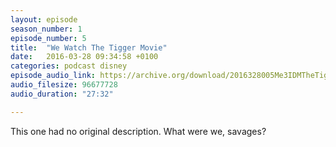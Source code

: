 ```yaml
---
layout: episode
season_number: 1
episode_number: 5
title:  "We Watch The Tigger Movie"
date:   2016-03-28 09:34:58 +0100
categories: podcast disney
episode_audio_link: https://archive.org/download/2016328005Me3IDMTheTiggerMovie2000/2016-3-28-005-Me3_IDM--TheTiggerMovie%282000%29.mp3
audio_filesize: 96677728
audio_duration: "27:32"

---
```

This one had no original description. What were we, savages?
